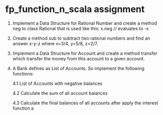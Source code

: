 # fp_function_n_scala assignment
1. Implement a Data Structure for Rational Number and create a method neg to class Rational that is used like this:
x.neg // evaluates to -x

2. Create a method sub to subtract two rational numbers and find an answer  x-y-z where x=3/4, y=5/8, z=2/7.

3. Implement a Data Structure for Account and create a method transfer which transfer the money from this account to a given account.

4.  A Bank defines as List of Accounts. So implement the following functions:

    4.1 List of Accounts with negative balances

    4.2 Calculate the sum of all account balances

    4.3 Calculate the final balances of all accounts after apply the interest function a
